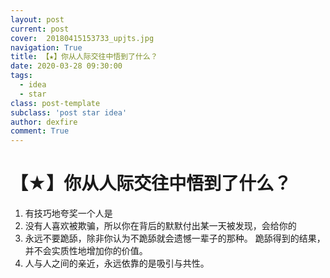 ```yaml
---
layout: post
current: post
cover:  20180415153733_upjts.jpg
navigation: True
title: 【★】你从人际交往中悟到了什么？
date: 2020-03-28 09:30:00
tags:
  - idea
  - star
class: post-template
subclass: 'post star idea'
author: dexfire
comment: True
---
```


# 【★】你从人际交往中悟到了什么？

1. 有技巧地夸奖一个人是
2. 没有人喜欢被欺骗，所以你在背后的默默付出某一天被发现，会给你的
3. 永远不要跪舔，除非你认为不跪舔就会遗憾一辈子的那种。
跪舔得到的结果，并不会实质性地增加你的价值。
4. 人与人之间的亲近，永远依靠的是吸引与共性。
